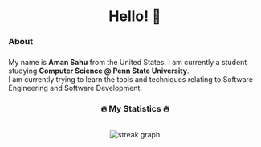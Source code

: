 <h1 align="center">Hello! 👋</h1>

###

<h3 align="left">About</h3>

###

<p align="left">My name is <b>Aman Sahu</b> from the United States. I am currently a student studying <b>Computer Science @ Penn State University</b>.<br>I am currently trying to learn the tools and techniques relating to Software Engineering and Software Development.</p>

###

<h3 align="center">🔥   My Statistics   🔥</h3>

<div align='center' flex=1 flex-direction='column'>
<!--   <img src="https://github-readme-stats.vercel.app/api/top-langs?username=axs03&locale=en&hide_title=false&layout=compact&card_width=320&langs_count=5&theme=dracula&hide_border=false&order=2" 1  height="150"/> -->
  <br />
  <img src="https://github-readme-stats.vercel.app/api?username=axs03&theme=dracula" alt="streak graph"/>
</div>

<!-- ![My Awesome Certification Credly Badge](https://images.credly.com/size/120x120/images/4e248e82-9e87-4a63-9263-250fafe5fb1f/image.png) -->
